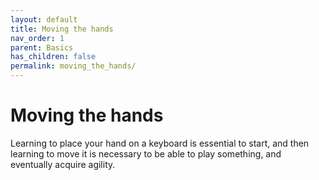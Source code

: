 ```yaml
---
layout: default
title: Moving the hands
nav_order: 1
parent: Basics
has_children: false
permalink: moving_the_hands/
---
```


# Moving the hands
Learning to place your hand on a keyboard is essential to start, and then learning to move it is necessary to be able to play something, and eventually acquire agility.
